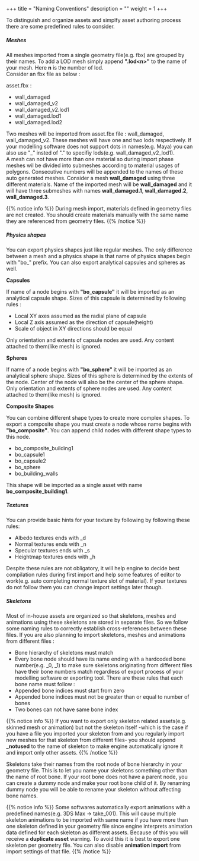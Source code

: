 +++
title = "Naming Conventions"
description = ""
weight = 1
+++

To distinguish and organize assets and simplfy asset authoring process there are some predefined rules to consider.

##### Meshes

All meshes imported from a single geometry file(e.g. fbx) are grouped by their names. To add a LOD mesh simply append **".lod\<n\>"** to the name of your mesh. Here **n** is the number of lod.  
Consider an fbx file as below :

asset.fbx : 

- wall_damaged
- wall_damaged_v2
- wall_damaged_v2.lod1
- wall_damaged.lod1
- wall_damaged.lod2

Two meshes will be imported from asset.fbx file : wall_damaged, wall_damaged_v2. These meshes will have one and two lods respectively. If your modelling software does not support dots in names(e.g. Maya) you can also use "\_" insted of "." to specifiy lods(e.g. wall_damaged_v2_lod1).  
A mesh can not have more than one material so during import phase meshes wil be divided into submeshes according to material usages of polygons. Consecutive numbers will be appended to the names of these auto generated meshes. Consider a mesh **wall_damaged** using three different materials. Name of the imported mesh will be **wall_damaged** and it will have three submeshes with names **wall_damaged.1**, **wall_damaged.2**, **wall_damaged.3**.

{{% notice info %}}
During mesh import, materials defined in geometry files are not created. You should create materials manually with the same name they are referenced from geometry files.
{{% /notice %}}

##### Physics shapes

You can export physics shapes just like regular meshes. The only difference between a mesh and a physics shape is that name of physics shapes begin with "bo_" prefix. You can also export analytical capsules and spheres as well.

**Capsules**

If name of a node begins with **"bo_capsule"** it will be imported as an analytical capsule shape. Sizes of this capsule is determined by following rules : 

- Local XY axes assumed as the radial plane of capsule
- Local Z axis assumed as the direction of capsule(height)
- Scale of object in XY directions should be equal

Only orientation and extents of capsule nodes are used. Any content attached to them(like mesh) is ignored.

**Spheres**

If name of a node begins with **"bo_sphere"** it will be imported as an analytical sphere shape. Sizes of this sphere is determined by the extents of the node. Center of the node will also be the center of the sphere shape.
Only orientation and extents of sphere nodes are used. Any content attached to them(like mesh) is ignored.

**Composite Shapes**

You can combine different shape types to create more complex shapes. To export a composite shape you must create a node whose name begins with **"bo_composite"**. You can append child nodes with different shape types to this node.

- bo_composite_building1
 - bo_capsule1
 - bo_capsule2
 - bo_sphere
 - bo_building_walls

 This shape will be imported as a single asset with name **bo_composite_building1**.

##### Textures

You can provide basic hints for your texture by following by following these rules:

- Albedo textures ends with _d
- Normal textures ends with _n
- Specular textures ends with _s
- Heightmap textures ends with _h

Despite these rules are not obligatory, it will help engine to decide best compilation rules during first import and help some features of editor to work(e.g. auto completing normal texture slot of material). If your textures do not follow them you can change import settings later though.

##### Skeletons

Most of in-house assets are organized so that skeletons, meshes and animations using these skeletons are stored in separate files. So we follow some naming rules to correctly establish cross-references between these files. If you are also planning to import skeletons, meshes and animations from different files :

- Bone hierarchy of skeletons must match
- Every bone node should have its name ending with a hardcoded bone number(e.g. _0, _1) to make sure skeletons originating from different files have their bone numbers match regardless of export process of your modelling software or exporting tool. There are these rules that each bone name must follow :
 - Appended bone indices must start from zero
 - Appended bone indices must not be greater than or equal to number of bones
 - Two bones can not have same bone index

{{% notice info %}}
If you want to export only skeleton related assets(e.g. skinned mesh or animation) but not the skeleton itself -which is the case if you have a file you imported your skeleton from and you regularly import new meshes for that skeleton from different files- you should append **_notused** to the name of skeleton to make engine automatically ignore it and import only other assets.
{{% /notice %}}

Skeletons take their names from the root node of bone hierarchy in your geometry file. This is to let you name your skeletons something other than the name of root bone. If your root bone does not have a parent node, you can create a dummy node and make your root bone child of it. By renaming dummy node you will be able to rename your skeleton without affecting bone names.

{{% notice info %}}
Some softwares automatically export animations with a predefined names(e.g. 3DS Max -> take_001). This will cause multiple skeleton animations to be imported with same name if you have more than one skeleton defined in your geometry file since engine interprets animation data defined for each skeleton as different assets. Because of this you will receive a **duplicate asset** warning. To avoid this it is best to export one skeleton per geometry file. You can also disable **animation import** from import settings of that file.
{{% /notice %}}